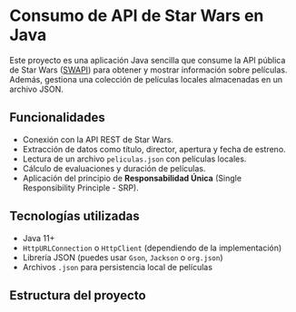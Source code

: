 # Consumo de API de Star Wars en Java

Este proyecto es una aplicación Java sencilla que consume la API pública de Star Wars ([SWAPI](https://swapi.py4e.com/api/films/1/)) para obtener y mostrar información sobre películas. Además, gestiona una colección de películas locales almacenadas en un archivo JSON.

## Funcionalidades

- Conexión con la API REST de Star Wars.
- Extracción de datos como título, director, apertura y fecha de estreno.
- Lectura de un archivo `peliculas.json` con películas locales.
- Cálculo de evaluaciones y duración de películas.
- Aplicación del principio de **Responsabilidad Única** (Single Responsibility Principle - SRP).

## Tecnologías utilizadas

- Java 11+
- `HttpURLConnection` o `HttpClient` (dependiendo de la implementación)
- Librería JSON (puedes usar `Gson`, `Jackson` o `org.json`)
- Archivos `.json` para persistencia local de películas

## Estructura del proyecto

